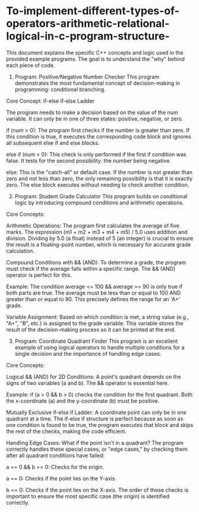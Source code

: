 # To-implement-different-types-of-operators-arithmetic-relational-logical-in-c-program-structure-

This document explains the specific C++ concepts and logic used in the provided example programs. The goal is to understand the "why" behind each piece of code.

1. Program: Positive/Negative Number Checker
This program demonstrates the most fundamental concept of decision-making in programming: conditional branching.

Core Concept: if-else if-else Ladder

The program needs to make a decision based on the value of the num variable. It can only be in one of three states: positive, negative, or zero.

if (num > 0): The program first checks if the number is greater than zero. If this condition is true, it executes the corresponding code block and ignores all subsequent else if and else blocks.

else if (num < 0): This check is only performed if the first if condition was false. It tests for the second possibility: the number being negative.

else: This is the "catch-all" or default case. If the number is not greater than zero and not less than zero, the only remaining possibility is that it is exactly zero. The else block executes without needing to check another condition.

2. Program: Student Grade Calculator
This program builds on conditional logic by introducing compound conditions and arithmetic operations.

Core Concepts:

Arithmetic Operations: The program first calculates the average of five marks. The expression (m1 + m2 + m3 + m4 + m5) / 5.0 uses addition and division. Dividing by 5.0 (a float) instead of 5 (an integer) is crucial to ensure the result is a floating-point number, which is necessary for accurate grade calculation.

Compound Conditions with && (AND): To determine a grade, the program must check if the average falls within a specific range. The && (AND) operator is perfect for this.

Example: The condition average <= 100 && average >= 90 is only true if both parts are true. The average must be less than or equal to 100 AND greater than or equal to 90. This precisely defines the range for an 'A+' grade.

Variable Assignment: Based on which condition is met, a string value (e.g., "A+", "B", etc.) is assigned to the grade variable. This variable stores the result of the decision-making process so it can be printed at the end.

3. Program: Coordinate Quadrant Finder
This program is an excellent example of using logical operators to handle multiple conditions for a single decision and the importance of handling edge cases.

Core Concepts:

Logical && (AND) for 2D Conditions: A point's quadrant depends on the signs of two variables (a and b). The && operator is essential here.

Example: if (a > 0 && b > 0) checks the condition for the first quadrant. Both the x-coordinate (a) and the y-coordinate (b) must be positive.

Mutually Exclusive if-else if Ladder: A coordinate point can only be in one quadrant at a time. The if-else if structure is perfect because as soon as one condition is found to be true, the program executes that block and skips the rest of the checks, making the code efficient.

Handling Edge Cases: What if the point isn't in a quadrant? The program correctly handles these special cases, or "edge cases," by checking them after all quadrant conditions have failed:

a == 0 && b == 0: Checks for the origin.

a == 0: Checks if the point lies on the Y-axis.

b == 0: Checks if the point lies on the X-axis.
The order of these checks is important to ensure the most specific case (the origin) is identified correctly.

